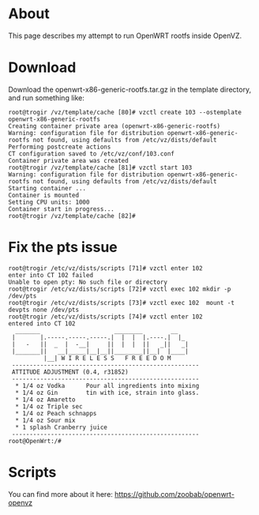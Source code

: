 # About


This page describes my attempt to run OpenWRT rootfs inside OpenVZ.

# Download


Download the openwrt-x86-generic-rootfs.tar.gz in the template directory, and run something like:


    root@trogir /vz/template/cache [80]# vzctl create 103 --ostemplate openwrt-x86-generic-rootfs
    Creating container private area (openwrt-x86-generic-rootfs)
    Warning: configuration file for distribution openwrt-x86-generic-rootfs not found, using defaults from /etc/vz/dists/default
    Performing postcreate actions
    CT configuration saved to /etc/vz/conf/103.conf
    Container private area was created
    root@trogir /vz/template/cache [81]# vzctl start 103
    Warning: configuration file for distribution openwrt-x86-generic-rootfs not found, using defaults from /etc/vz/dists/default
    Starting container ...
    Container is mounted
    Setting CPU units: 1000
    Container start in progress...
    root@trogir /vz/template/cache [82]#


# Fix the pts issue



    root@trogir /etc/vz/dists/scripts [71]# vzctl enter 102
    enter into CT 102 failed
    Unable to open pty: No such file or directory
    root@trogir /etc/vz/dists/scripts [72]# vzctl exec 102 mkdir -p /dev/pts
    root@trogir /etc/vz/dists/scripts [73]# vzctl exec 102  mount -t devpts none /dev/pts
    root@trogir /etc/vz/dists/scripts [74]# vzctl enter 102
    entered into CT 102
      _______                     ________        __
     |       |.-----.-----.-----.|  |  |  |.----.|  |_
     |   -   ||  _  |  -__|     ||  |  |  ||   _||   _|
     |_______||   __|_____|__|__||________||__|  |____|
              |__| W I R E L E S S   F R E E D O M
     -----------------------------------------------------
     ATTITUDE ADJUSTMENT (0.4, r31852)
     -----------------------------------------------------
      * 1/4 oz Vodka      Pour all ingredients into mixing
      * 1/4 oz Gin        tin with ice, strain into glass.
      * 1/4 oz Amaretto
      * 1/4 oz Triple sec
      * 1/4 oz Peach schnapps
      * 1/4 oz Sour mix
      * 1 splash Cranberry juice
     -----------------------------------------------------
    root@OpenWrt:/#


# Scripts


You can find more about it here: <https://github.com/zoobab/openwrt-openvz>  